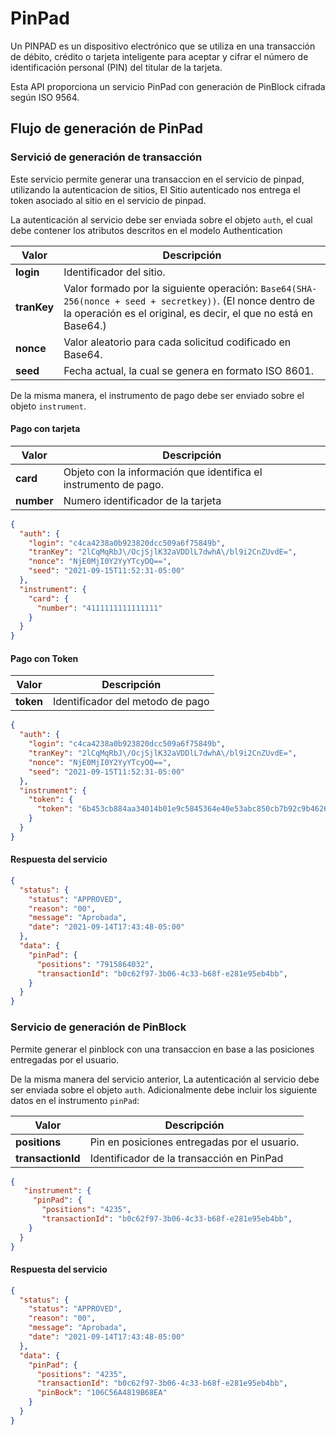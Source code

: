 # PinPad

Un PINPAD es un dispositivo electrónico que se utiliza en una transacción de débito, crédito o tarjeta inteligente para aceptar y cifrar el número de identificación personal (PIN) del titular de la tarjeta.

Esta API proporciona un servicio PinPad con generación de PinBlock cifrada según ISO 9564.


## Flujo de generación de PinPad
### Servició de generación de transacción
Este servicio permite generar una transaccion en el servicio de pinpad, utilizando la autenticacion de sitios, El Sitio autenticado nos entrega el token asociado al sitio en el servicio de pinpad.

La autenticación al servicio debe ser enviada sobre el objeto `auth`, el cual debe contener los atributos descritos en el modelo Authentication

Valor | Descripción
---------|----------
 **login** | Identificador del sitio. 
 **tranKey** | Valor formado por la siguiente operación: `Base64(SHA-256(nonce + seed + secretkey))`. (El nonce dentro de la operación es el original, es decir, el que no está en Base64.)
 **nonce** | Valor aleatorio para cada solicitud codificado en Base64. 
 **seed** | Fecha actual, la cual se genera en formato ISO 8601. 

De la misma manera, el instrumento de pago debe ser enviado sobre el objeto `instrument`. 

#### Pago con tarjeta

Valor | Descripción
---------|----------
 **card** | Objeto con la información que identifica el instrumento de pago. 
 **number** | Numero identificador de la tarjeta


```json
{
  "auth": {
    "login": "c4ca4238a0b923820dcc509a6f75849b",
    "tranKey": "2lCqMqRbJ\/OcjSjlK32aVDDlL7dwhA\/bl9i2CnZUvdE=",
    "nonce": "NjE0MjI0Y2YyYTcyOQ==",
    "seed": "2021-09-15T11:52:31-05:00"
  },
  "instrument": {
    "card": {
      "number": "4111111111111111"
    }
  }
}

```

#### Pago con Token

Valor | Descripción
---------|----------
 **token** | Identificador del metodo de pago


```json
{
  "auth": {
    "login": "c4ca4238a0b923820dcc509a6f75849b",
    "tranKey": "2lCqMqRbJ\/OcjSjlK32aVDDlL7dwhA\/bl9i2CnZUvdE=",
    "nonce": "NjE0MjI0Y2YyYTcyOQ==",
    "seed": "2021-09-15T11:52:31-05:00"
  },
  "instrument": {
    "token": {
      "token": "6b453cb884aa34014b01e9c5845364e40e53abc850cb7b92c9b46264e7f71452"
    }
  }
}

```
#### Respuesta del servicio

```json
{
  "status": {
    "status": "APPROVED",
    "reason": "00",
    "message": "Aprobada",
    "date": "2021-09-14T17:43:48-05:00"
  },
  "data": {
    "pinPad": {
      "positions": "7915864032",
      "transactionId": "b0c62f97-3b06-4c33-b68f-e281e95eb4bb",
    }
  }
}
```

### Servicio de generación de PinBlock
Permite generar el pinblock con una transaccion en base a las posiciones entregadas por el usuario.

De la misma manera del servicio anterior, La autenticación al servicio debe ser enviada sobre el objeto `auth`. Adicionalmente debe incluir los siguiente datos en el instrumento `pinPad`:

Valor | Descripción
---------|----------
 **positions** | Pin en posiciones entregadas por el usuario.
 **transactionId** | Identificador de la transacción en PinPad


```json 
{
   "instrument": {
     "pinPad": {
       "positions": "4235",
       "transactionId": "b0c62f97-3b06-4c33-b68f-e281e95eb4bb",
    }
  }
}
```

#### Respuesta del servicio

```json
{
  "status": {
    "status": "APPROVED",
    "reason": "00",
    "message": "Aprobada",
    "date": "2021-09-14T17:43:48-05:00"
  },
  "data": {
    "pinPad": {
      "positions": "4235",
      "transactionId": "b0c62f97-3b06-4c33-b68f-e281e95eb4bb",
      "pinBock": "106C56A4819B68EA"
    }
  }
}
```

